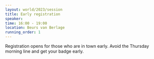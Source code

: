 ```yaml
---
layout: world/2023/session
title: Early registration
speaker:
time: 16:00 - 19:00
location: Beurs van Berlage
running_order: 1
---
```


Registration opens for those who are in town early. Avoid the Thursday morning line and get your badge early.
